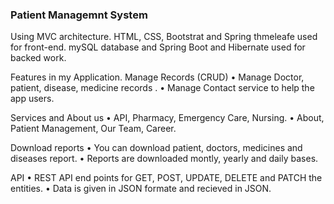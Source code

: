 ### Patient Managemnt System
Using MVC architecture.
HTML, CSS, Bootstrat and Spring thmeleafe used for front-end.
mySQL database and Spring Boot and Hibernate used for backed work.

Features in my Application.
Manage Records (CRUD)
• Manage Doctor, patient, disease, medicine records .
• Manage Contact service to help the app users.

Services and About us
• API, Pharmacy, Emergency Care, Nursing.
• About, Patient Management, Our Team, Career.

Download reports
• You can download patient, doctors, medicines and diseases report.
• Reports are downloaded montly, yearly and daily bases.

API
• REST API end points for GET, POST, UPDATE, DELETE and PATCH the entities.
• Data is given in JSON formate and recieved in JSON.
